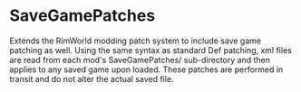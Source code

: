 # SaveGamePatches

Extends the RimWorld modding patch system to include save game patching as well. Using the same syntax as standard Def patching, xml files are read from each mod's SaveGamePatches/ sub-directory and then applies to any saved game upon loaded. These patches are performed in transit and do not alter the actual saved file.
